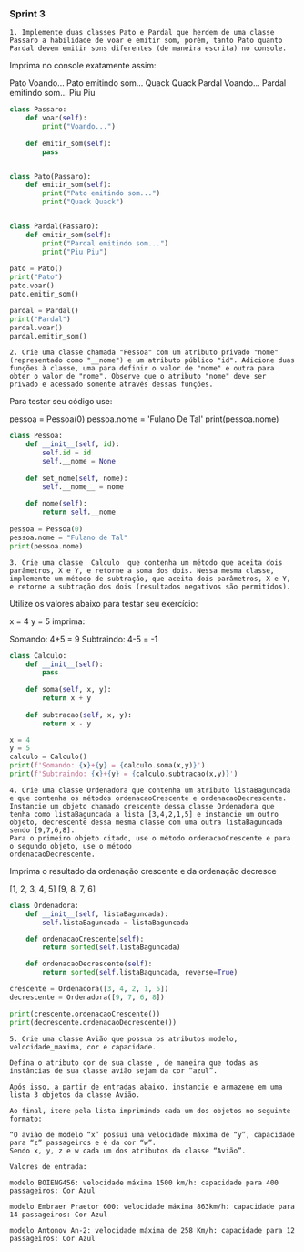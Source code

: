 ### Sprint 3

    1. Implemente duas classes Pato e Pardal que herdem de uma classe Passaro a habilidade de voar e emitir som, porém, tanto Pato quanto Pardal devem emitir sons diferentes (de maneira escrita) no console.

Imprima no console exatamente assim:

Pato
Voando...
Pato emitindo som...
Quack Quack
Pardal
Voando...
Pardal emitindo som...
Piu Piu
~~~python
class Passaro:
    def voar(self):
        print("Voando...")
    
    def emitir_som(self):
        pass


class Pato(Passaro):
    def emitir_som(self):
        print("Pato emitindo som...")
        print("Quack Quack")


class Pardal(Passaro):
    def emitir_som(self):
        print("Pardal emitindo som...")
        print("Piu Piu")
        
pato = Pato()
print("Pato")
pato.voar()
pato.emitir_som()

pardal = Pardal()
print("Pardal")
pardal.voar()
pardal.emitir_som()
~~~

    2. Crie uma classe chamada "Pessoa" com um atributo privado "nome" (representado como "__nome") e um atributo público "id". Adicione duas funções à classe, uma para definir o valor de "nome" e outra para obter o valor de "nome". Observe que o atributo "nome" deve ser privado e acessado somente através dessas funções.

Para testar seu código use:

pessoa = Pessoa(0) 
pessoa.nome = 'Fulano De Tal'
print(pessoa.nome)
~~~python
class Pessoa:
    def __init__(self, id):
        self.id = id
        self.__nome = None
        
    def set_nome(self, nome):
        self.__nome__ = nome
        
    def nome(self):
        return self.__nome
        
pessoa = Pessoa(0)
pessoa.nome = "Fulano de Tal"
print(pessoa.nome)
~~~

    3. Crie uma classe  Calculo  que contenha um método que aceita dois parâmetros, X e Y, e retorne a soma dos dois. Nessa mesma classe, implemente um método de subtração, que aceita dois parâmetros, X e Y, e retorne a subtração dos dois (resultados negativos são permitidos).

Utilize os valores abaixo para testar seu exercício:

x = 4 
y = 5
imprima:

Somando: 4+5 = 9
Subtraindo: 4-5 = -1
~~~python
class Calculo:
    def __init__(self):
        pass
    
    def soma(self, x, y):
        return x + y
        
    def subtracao(self, x, y):
        return x - y

x = 4
y = 5
calculo = Calculo()
print(f'Somando: {x}+{y} = {calculo.soma(x,y)}')
print(f'Subtraindo: {x}+{y} = {calculo.subtracao(x,y)}')
~~~

    4. Crie uma classe Ordenadora que contenha um atributo listaBaguncada e que contenha os métodos ordenacaoCrescente e ordenacaoDecrescente.
    Instancie um objeto chamado crescente dessa classe Ordenadora que tenha como listaBaguncada a lista [3,4,2,1,5] e instancie um outro objeto, decrescente dessa mesma classe com uma outra listaBaguncada sendo [9,7,6,8]. 
    Para o primeiro objeto citado, use o método ordenacaoCrescente e para o segundo objeto, use o método
    ordenacaoDecrescente.

Imprima o resultado da ordenação crescente e da ordenação decresce

[1, 2, 3, 4, 5] 
[9, 8, 7, 6]
~~~python
class Ordenadora:
    def __init__(self, listaBaguncada):
        self.listaBaguncada = listaBaguncada

    def ordenacaoCrescente(self):
        return sorted(self.listaBaguncada)

    def ordenacaoDecrescente(self):
        return sorted(self.listaBaguncada, reverse=True)

crescente = Ordenadora([3, 4, 2, 1, 5])
decrescente = Ordenadora([9, 7, 6, 8])

print(crescente.ordenacaoCrescente())
print(decrescente.ordenacaoDecrescente())
~~~

    5. Crie uma classe Avião que possua os atributos modelo, velocidade_maxima, cor e capacidade.
    
    Defina o atributo cor de sua classe , de maneira que todas as instâncias de sua classe avião sejam da cor “azul”.
    
    Após isso, a partir de entradas abaixo, instancie e armazene em uma lista 3 objetos da classe Avião.
    
    Ao final, itere pela lista imprimindo cada um dos objetos no seguinte formato:
    
    “O avião de modelo “x” possui uma velocidade máxima de “y”, capacidade para “z” passageiros e é da cor “w”.
    Sendo x, y, z e w cada um dos atributos da classe “Avião”.
    
    Valores de entrada:

    modelo BOIENG456: velocidade máxima 1500 km/h: capacidade para 400 passageiros: Cor Azul

    modelo Embraer Praetor 600: velocidade máxima 863km/h: capacidade para 14 passageiros: Cor Azul

    modelo Antonov An-2: velocidade máxima de 258 Km/h: capacidade para 12 passageiros: Cor Azul
~~~python

~~~